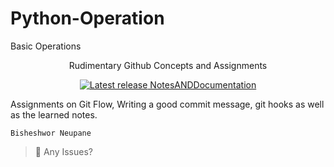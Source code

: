 # Python-Operation
Basic Operations

<p align="center">
  Rudimentary Github Concepts and Assignments
</p>

<p align="center">
  <a href="https://www.notion.so/1-1-Git-for-Professionals-4ed3014a4a54408bb8cdf342028edfd6?pvs=4"><img src="https://img.shields.io/packagist/v/readme/metrics.svg?style=for-the-badge" alt="Latest release"> NotesANDDocumentation </a>
</p>

Assignments on Git Flow, Writing a good commit message, git hooks as well as the learned notes.


```
Bisheshwor Neupane
```
> 🚧 Any Issues?
